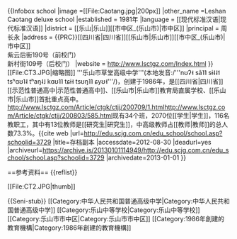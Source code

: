 {{Infobox school
|image             =[[File:Caotang.jpg|200px]]
|other_name       =Leshan Caotang deluxe school
|established      = 1981年
|language         = [[现代标准汉语|现代标准汉语]]
|district         = [[乐山|乐山]][[市中区_(乐山市)|市中区]]
|principal        = 周长永
|address          = {{PRC}}[[四川省|四川省]][[乐山市|乐山市]][[市中区_(乐山市)|市中区]]<br/>紫云后街190号（前校门）<br/>新村街109号（后校门）
|website          = http://www.lsctgz.com/Index.html
}}
[[File:CT3.JPG|缩略图]]
'''乐山市草堂高级中学'''(本地发音:/'''nʊʔ˧ sã˥˥ sɨ˨˨˦ tsʰɑʊ˥˨ tʰaŋ˨˩ kɑʊ˥˥ tɕɨ˧ tsʊŋ˥˥ ɕyʊ˧'''/)，创建于1986年，是[[四川省|四川省]][[示范性普通高中|示范性普通高中]]、[[乐山市|乐山市]]教育局直属学校、[[乐山市|乐山市]]首批重点高中。<ref>http://www.lsctgz.com/Article/ctgk/ctjj/200709/1.html</ref><ref>http://www.lsctgz.com/Article/ctgk/ctjj/200803/585.html</ref>现有34个班，2070位[[学生|学生]]，116名教职工，其中有13位教师是[[研究生|研究生]]，中高级教师占[[教师|教师]]的总人数73.3%。<ref>{{cite web |url=http://edu.scjg.com.cn/edu_school/school.asp?schoolid=3729 |title=存档副本 |accessdate=2012-08-30 |deadurl=yes |archiveurl=https://archive.is/20130101114949/http://edu.scjg.com.cn/edu_school/school.asp?schoolid=3729 |archivedate=2013-01-01 }}</ref>

==参考资料==
{{reflist}}

[[File:CT2.JPG|thumb]]

{{Seni-stub}}
[[Category:中华人民共和国普通高级中学|Category:中华人民共和国普通高级中学]]
[[Category:乐山中等学校|Category:乐山中等学校]]
[[Category:乐山市市中区|Category:乐山市市中区]]
[[Category:1986年創建的教育機構|Category:1986年創建的教育機構]]